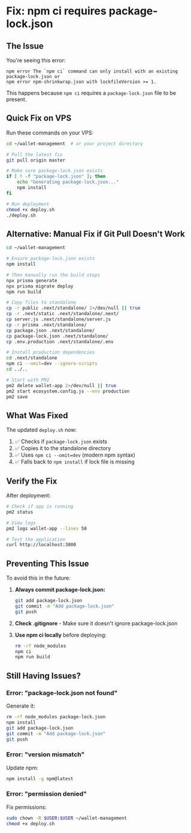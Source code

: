 # Fix: npm ci requires package-lock.json

## The Issue

You're seeing this error:
```
npm error The `npm ci` command can only install with an existing package-lock.json or
npm error npm-shrinkwrap.json with lockfileVersion >= 1.
```

This happens because `npm ci` requires a `package-lock.json` file to be present.

## Quick Fix on VPS

Run these commands on your VPS:

```bash
cd ~/wallet-management  # or your project directory

# Pull the latest fix
git pull origin master

# Make sure package-lock.json exists
if [ ! -f "package-lock.json" ]; then
    echo "Generating package-lock.json..."
    npm install
fi

# Run deployment
chmod +x deploy.sh
./deploy.sh
```

## Alternative: Manual Fix if Git Pull Doesn't Work

```bash
cd ~/wallet-management

# Ensure package-lock.json exists
npm install

# Then manually run the build steps
npx prisma generate
npx prisma migrate deploy
npm run build

# Copy files to standalone
cp -r public .next/standalone/ 2>/dev/null || true
cp -r .next/static .next/standalone/.next/
cp server.js .next/standalone/server.js
cp -r prisma .next/standalone/
cp package.json .next/standalone/
cp package-lock.json .next/standalone/
cp .env.production .next/standalone/.env

# Install production dependencies
cd .next/standalone
npm ci --omit=dev --ignore-scripts
cd ../..

# Start with PM2
pm2 delete wallet-app 2>/dev/null || true
pm2 start ecosystem.config.js --env production
pm2 save
```

## What Was Fixed

The updated `deploy.sh` now:
1. ✅ Checks if `package-lock.json` exists
2. ✅ Copies it to the standalone directory
3. ✅ Uses `npm ci --omit=dev` (modern npm syntax)
4. ✅ Falls back to `npm install` if lock file is missing

## Verify the Fix

After deployment:

```bash
# Check if app is running
pm2 status

# View logs
pm2 logs wallet-app --lines 50

# Test the application
curl http://localhost:3000
```

## Preventing This Issue

To avoid this in the future:

1. **Always commit package-lock.json:**
   ```bash
   git add package-lock.json
   git commit -m "Add package-lock.json"
   git push
   ```

2. **Check .gitignore** - Make sure it doesn't ignore package-lock.json

3. **Use npm ci locally** before deploying:
   ```bash
   rm -rf node_modules
   npm ci
   npm run build
   ```

## Still Having Issues?

### Error: "package-lock.json not found"

Generate it:
```bash
rm -rf node_modules package-lock.json
npm install
git add package-lock.json
git commit -m "Add package-lock.json"
git push
```

### Error: "version mismatch"

Update npm:
```bash
npm install -g npm@latest
```

### Error: "permission denied"

Fix permissions:
```bash
sudo chown -R $USER:$USER ~/wallet-management
chmod +x deploy.sh
```
